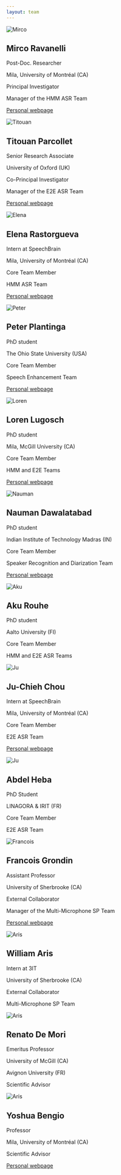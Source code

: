 ```yaml
---
layout: team
---
```




<div class="row">
<div class="column2">
<div class="card">
<img src="../assets/mirco_ravanelli.jpg" alt="Mirco" class="team_pic">
<div class="container">
<h2>Mirco Ravanelli</h2>
<p class="affiliation">Post-Doc. Researcher</p>
<p class="affiliation">Mila, University of Montréal (CA)</p>
<p></p>
<p class="title">Principal Investigator</p>
<p class="affiliation">Manager of the HMM ASR Team</p>
<a href="https://sites.google.com/site/mircoravanelli/" style="text-align:center">Personal webpage</a>
<p></p>
</div>
</div>
</div>

<div class="row">
<div class="column2">
<div class="card">
<img src="../assets/titouan.jpg" alt="Titouan" class="team_pic">
<div class="container">
<h2>Titouan Parcollet</h2>
<p class="affiliation">Senior Research Associate</p>
<p class="affiliation">University of Oxford (UK)</p>
<p></p>
<p class="title">Co-Principal Investigator</p>
<p class="affiliation">Manager of the E2E ASR Team</p>
<a href="http://darnault-parcollet.fr/Parcollet/index.html" style="text-align:center">Personal webpage</a>
<p></p>
</div>
</div>
</div>

<div class="row">
<div class="column2">
<div class="card">
<img src="../assets/Elena.jpg" alt="Elena" class="team_pic">
<div class="container">
<h2>Elena Rastorgueva</h2>
<p class="affiliation">Intern at SpeechBrain</p>
<p class="affiliation">Mila, University of Montréal (CA)</p>
<p></p>
<p class="title">Core Team Member</p>
<p class="affiliation">HMM ASR Team</p>
<a href="https://elenaras.github.io/." style="text-align:center">Personal webpage</a>
<p></p>
</div>
</div>
</div>

<div class="row">
<div class="column2">
<div class="card">
<img src="../assets/peter.jpg" alt="Peter" class="team_pic">
<div class="container">
<h2>Peter Plantinga</h2>
<p class="affiliation">PhD student </p>
<p class="affiliation">The Ohio State University (USA)</p>
<p></p>
<p class="title">Core Team Member</p>
<p class="affiliation">Speech Enhancement Team</p>
<a href="http://massey-plantinga.com" style="text-align:center">Personal webpage</a>
<p></p>
</div>
</div>
</div>

<div class="row">
<div class="column2">
<div class="card">
<img src="../assets/loren.png" alt="Loren" class="team_pic">
<div class="container">
<h2>Loren Lugosch</h2>
<p class="affiliation">PhD student</p>
<p class="affiliation">Mila, McGill University (CA)</p>
<p></p>
<p class="title">Core Team Member</p>
<p class="affiliation">HMM and E2E Teams</p>
<a href="http://lorenlugosch.github.io/" style="text-align:center">Personal webpage</a>
<p></p>
</div>
</div>
</div>

<div class="row">
<div class="column2">
<div class="card">
<img src="../assets/nauman.png" alt="Nauman" class="team_pic">
<div class="container">
<h2>Nauman Dawalatabad</h2>
<p class="affiliation">PhD student</p>
<p class="affiliation">Indian Institute of Technology Madras (IN)</p>
<p></p>
<p class="title">Core Team Member</p>
<p class="affiliation">Speaker Recognition and Diarization Team</p>
<a href="http://www.cse.iitm.ac.in/~nauman/" style="text-align:center">Personal webpage</a>
<p></p>
</div>
</div>
</div>

<div class="row">
<div class="column2">
<div class="card">
<img src="../assets/aku.png" alt="Aku" class="team_pic">
<div class="container">
<h2>Aku Rouhe</h2>
<p class="affiliation">PhD student</p>
<p class="affiliation">Aalto University (FI)</p>
<p></p>
<p class="title">Core Team Member</p>
<p class="affiliation">HMM and E2E ASR Teams</p>
<p></p>
<p></p>
</div>
</div>
</div>

<div class="row">
<div class="column2">
<div class="card">
<img src="../assets/ju.png" alt="Ju" class="team_pic">
<div class="container">
<h2>Ju-Chieh Chou</h2>
<p class="affiliation">Intern at SpeechBrain</p>
<p class="affiliation">Mila, University of Montréal (CA)</p>
<p></p>
<p class="title">Core Team Member</p>
<p class="affiliation">E2E ASR Team</p>
<a href="http://speech.ee.ntu.edu.tw/~jjery2243542/" style="text-align:center">Personal webpage</a>
<p></p>
</div>
</div>
</div>

<div class="row">
<div class="column2">
<div class="card">
<img src="../assets/abdel.png" alt="Ju" class="team_pic">
<div class="container">
<h2>Abdel Heba</h2>
<p class="affiliation">PhD Student</p>
<p class="affiliation">LINAGORA & IRIT (FR)</p>
<p></p>
<p class="title">Core Team Member</p>
<p class="affiliation">E2E ASR Team</p>
<p></p>
<p></p>
</div>
</div>
</div>

<div class="row">
<div class="column2">
<div class="card">
<img src="../assets/francois.png" alt="Francois" class="team_pic">
<div class="container">
<h2>Francois Grondin</h2>
<p class="affiliation">Assistant Professor</p>
<p class="affiliation">University of Sherbrooke (CA)</p>
<p></p>
<p class="title">External Collaborator</p>
<p class="affiliation">Manager of the Multi-Microphone SP Team</p>
<a href="https://francoisgrondin.com" style="text-align:center">Personal webpage</a>
<p></p>
</div>
</div>
</div>

<div class="row">
<div class="column2">
<div class="card">
<img src="../assets/aris.jpg" alt="Aris" class="team_pic">
<div class="container">
<h2>William Aris</h2>
<p class="affiliation">Intern at 3IT</p>
<p class="affiliation">University of Sherbrooke (CA)</p>
<p></p>
<p class="title">External Collaborator</p>
<p class="affiliation">Multi-Microphone SP Team</p>
<p></p>
<p></p>
</div>
</div>
</div>

<div class="row">
<div class="column2">
<div class="card">
<img src="../assets/renato.jpeg" alt="Aris" class="team_pic">
<div class="container">
<h2>Renato De Mori</h2>
<p class="affiliation">Emeritus Professor</p>
<p class="affiliation">University of McGill (CA)</p>
<p class="affiliation">Avignon University (FR)</p>
<p class="title">Scientific Advisor</p>
<p></p>
<p></p>
<p></p>
</div>
</div>
</div>


<div class="row">
<div class="column2">
<div class="card">
<img src="../assets/yoshua.png" alt="Aris" class="team_pic">
<div class="container">
<h2>Yoshua Bengio</h2>
<p class="affiliation">Professor</p>
<p class="affiliation">Mila, University of Montréal (CA)</p>
<p></p>
<p class="title">Scientific Advisor</p>
<a href="https://yoshuabengio.org/fr/profil/" style="text-align:center">Personal webpage</a>
<p></p>
</div>
</div>
</div>

